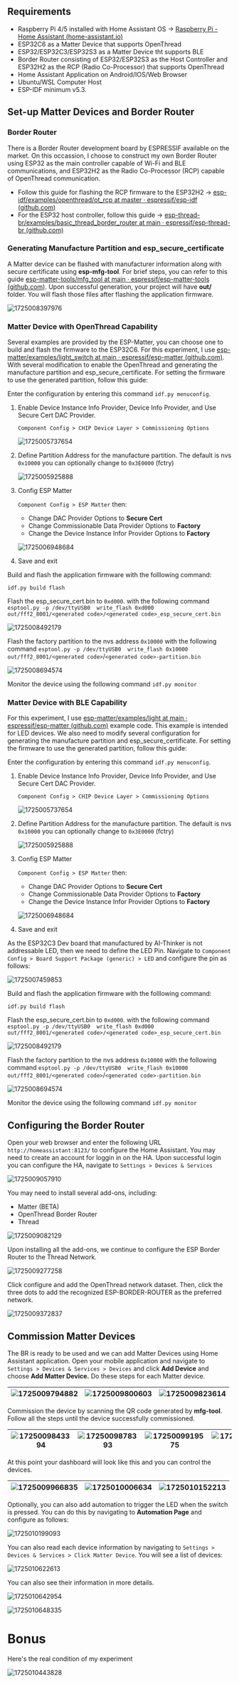 ## Requirements

* Raspberry Pi 4/5 installed with Home Assistant OS -> [Raspberry Pi - Home Assistant (home-assistant.io)](https://www.home-assistant.io/installation/raspberrypi/)
* ESP32C6 as a Matter Device that supports OpenThread
* ESP32/ESP32C3/ESP32S3 as a Matter Device tht supports BLE
* Border Router consisting of ESP32/ESP32S3 as the Host Controller and ESP32H2 as the RCP (Radio Co-Processor) that supports OpenThread
* Home Assistant Application on Android/IOS/Web Browser
* Ubuntu/WSL Computer Host
* ESP-IDF minimum v5.3.

## Set-up Matter Devices and Border Router

### Border Router

There is a Border Router development board by ESPRESSIF available on the market. On this occassion, I choose to construct my own Border Router using ESP32 as the main controller capable of Wi-Fi and BLE communications, and ESP32H2 as the Radio Co-Processor (RCP) capable of OpenThread communication.

* Follow this guide for flashing the RCP firmware to the ESP32H2 -> [esp-idf/examples/openthread/ot_rcp at master · espressif/esp-idf (github.com)](https://github.com/espressif/esp-idf/tree/master/examples/openthread/ot_rcp)
* For the ESP32 host controller, follow this guide -> [esp-thread-br/examples/basic_thread_border_router at main · espressif/esp-thread-br (github.com)](https://github.com/espressif/esp-thread-br/tree/main/examples/basic_thread_border_router)

### Generating Manufacture Partition and esp_secure_certificate

A Matter device can be flashed with manufacturer information along with secure certificate using **esp-mfg-tool**. For brief steps, you can refer to this guide [esp-matter-tools/mfg_tool at main · espressif/esp-matter-tools (github.com)](https://github.com/espressif/esp-matter-tools/tree/main/mfg_tool). Upon successful generation, your project will have **out/** folder. You will flash those files after flashing the application firmware.

![1725008397976](image/README/1725008397976.png)

### Matter Device with OpenThread Capability

Several examples are provided by the ESP-Matter, you can choose one to build and flash the firmware to the ESP32C6. For this experiment, I use [esp-matter/examples/light_switch at main · espressif/esp-matter (github.com)](https://github.com/espressif/esp-matter/tree/main/examples/light_switch). With several modification to enable the OpenThread and generating the manufacture partition and esp_secure_certificate. For setting the firmware to use the generated partition, follow this guide:

Enter the configuration by entering this command `idf.py menuconfig`.

1. Enable Device Instance Info Provider, Device Info Provider, and Use Secure Cert DAC Provider.

   `Component Config > CHIP Device Layer > Commissioning Options`

   ![1725005737654](image/README/1725005737654.png)
2. Define Partition Address for the manufacture partition. The default is nvs `0x10000` you can optionally change to `0x3E0000` (fctry)

   ![1725005925888](image/README/1725005925888.png)
3. Config ESP Matter

   `Component Config > ESP Matter` then:

   - Change DAC Provider Options to **Secure Cert**
   - Change Commissionable Data Provider Options to **Factory**
   - Change the Device Instance Infor Provider Options to **Factory**

   ![1725006948684](image/README/1725006948684.png)
4. Save and exit

Build and flash the application firmware with the folllowing command:

`idf.py build flash`

Flash the esp_secure_cert.bin to `0xd000`. with the following command `esptool.py -p /dev/ttyUSB0  write_flash 0xd000 out/fff2_8001/<generated code>/<generated code>_esp_secure_cert.bin`

![1725008492179](image/README/1725008492179.png)

Flash the factory partition to the nvs address `0x10000` with the following command `esptool.py -p /dev/ttyUSB0  write_flash 0x10000 out/fff2_8001/<generated code>`/`<generated code>-partition.bin`

![1725008694574](image/README/1725008694574.png)

Monitor the device using the following command `idf.py monitor`

### Matter Device with BLE Capability

For this experiment, I use [esp-matter/examples/light at main · espressif/esp-matter (github.com)](https://github.com/espressif/esp-matter/tree/main/examples/light) example code. This example is intended for LED devices. We also need to modify several configuration for generating the manufacture partition and esp_secure_certificate. For setting the firmware to use the generated partition, follow this guide:

Enter the configuration by entering this command `idf.py menuconfig`.

1. Enable Device Instance Info Provider, Device Info Provider, and Use Secure Cert DAC Provider.

   `Component Config > CHIP Device Layer > Commissioning Options`

   ![1725005737654](image/README/1725005737654.png)
2. Define Partition Address for the manufacture partition. The default is nvs `0x10000` you can optionally change to `0x3E0000` (fctry)

   ![1725005925888](image/README/1725005925888.png)
3. Config ESP Matter

   `Component Config > ESP Matter` then:

   - Change DAC Provider Options to **Secure Cert**
   - Change Commissionable Data Provider Options to **Factory**
   - Change the Device Instance Infor Provider Options to **Factory**

   ![1725006948684](image/README/1725006948684.png)
4. Save and exit

As the ESP32C3 Dev board that manufactured by AI-Thinker is not addressable LED, then we need to define the LED Pin. Navigate to `Component Config > Board Support Package (generic) > LED` and configure the pin as follows:

![1725007459853](image/README/1725007459853.png)

Build and flash the application firmware with the folllowing command:

`idf.py build flash`

Flash the esp_secure_cert.bin to `0xd000`. with the following command `esptool.py -p /dev/ttyUSB0  write_flash 0xd000 out/fff2_8001/<generated code>/<generated code>_esp_secure_cert.bin`

![1725008492179](image/README/1725008492179.png)

Flash the factory partition to the nvs address `0x10000` with the following command `esptool.py -p /dev/ttyUSB0  write_flash 0x10000 out/fff2_8001/<generated code>`/`<generated code>-partition.bin`

![1725008694574](image/README/1725008694574.png)

Monitor the device using the following command `idf.py monitor`

## Configuring the Border Router

Open your web browser and enter the following URL `http://homeassistant:8123/` to configure the Home Assistant. You may need to create an account for loggin in on the HA. Upon successful login you can configure the HA, navigate to `Settings > Devices & Services`

![1725009057910](image/README/1725009057910.png)

You may need to install several add-ons, including:

* Matter (BETA)
* OpenThread Border Router
* Thread

![1725009082129](image/README/1725009082129.png)

Upon installing all the add-ons, we continue to configure the ESP Border Router to the Thread Network.

![1725009277258](image/README/1725009277258.png)

Click configure and add the OpenThread network dataset. Then, click the three dots to add the recognized ESP-BORDER-ROUTER as the preferred network.

![1725009372837](image/README/1725009372837.png)

## Commission Matter Devices

The BR is ready to be used and we can add Matter Devices using Home Assistant application. Open your mobile application and navigate to `Settings > Devices & Services > Devices` and click **Add Device** and choose **Add Matter Device.** Do these steps for each Matter device.

| ![1725009794882](image/README/1725009794882.png) | ![1725009800603](image/README/1725009800603.png) | ![1725009823614](image/README/1725009823614.png) |
| ---------------------------------------------- | ---------------------------------------------- | ---------------------------------------------- |

Commission the device by scanning the QR code generated by **mfg-tool**. Follow all the steps until the device successfully commissioned.

| ![1725009843394](image/README/1725009843394.png) | ![1725009878393](image/README/1725009878393.png) | ![1725009919575](image/README/1725009919575.png) | ![1725009926737](https://file+.vscode-resource.vscode-cdn.net/d%3A/Self-Learning/Matter/Matter/image/README/1725009926737.png) |
| ---------------------------------------------- | ---------------------------------------------- | ---------------------------------------------- | ---------------------------------------------------------------------------------------------------------------------------- |

At this point your dashboard will look like this and you can control the devices.

| ![1725009966835](https://file+.vscode-resource.vscode-cdn.net/d%3A/Self-Learning/Matter/Matter/image/README/1725009966835.png) | ![1725010006634](https://file+.vscode-resource.vscode-cdn.net/d%3A/Self-Learning/Matter/Matter/image/README/1725010006634.png) | ![1725010152213](image/README/1725010152213.png) |
| ---------------------------------------------------------------------------------------------------------------------------- | ---------------------------------------------------------------------------------------------------------------------------- | ---------------------------------------------- |

Optionally, you can also add automation to trigger the LED when the switch is pressed. You can do this by navigating to **Automation Page** and configure as follows:

![1725010199093](image/README/1725010199093.png)

You can also read each device information by navigating to `Settings > Devices & Services > Click Matter Device`. You will see a list of devices:

![1725010622613](image/README/1725010622613.png)

You can also see their information in more details.

![1725010642954](image/README/1725010642954.png)

![1725010648335](image/README/1725010648335.png)

# Bonus

Here's the real condition of my experiment

![1725010443828](image/README/1725010443828.png)
